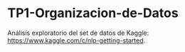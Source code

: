 # TP1-Organizacion-de-Datos
Análisis exploratorio del set de datos de Kaggle: https://www.kaggle.com/c/nlp-getting-started. 
